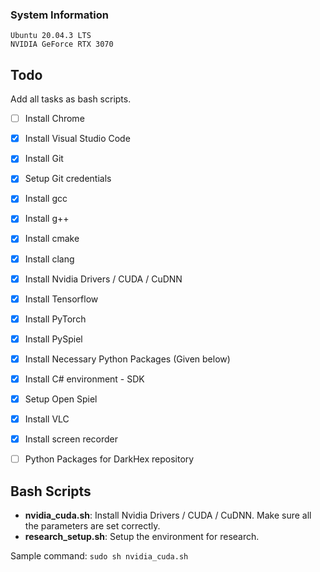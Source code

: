 ### System Information
```
Ubuntu 20.04.3 LTS
NVIDIA GeForce RTX 3070
```

## Todo
Add all tasks as bash scripts.
- [ ] Install Chrome
- [x] Install Visual Studio Code
- [x] Install Git
- [x] Setup Git credentials
- [x] Install gcc
- [x] Install g++
- [x] Install cmake
- [x] Install clang
- [x] Install Nvidia Drivers / CUDA / CuDNN
- [x] Install Tensorflow
- [x] Install PyTorch
- [x] Install PySpiel
- [x] Install Necessary Python Packages (Given below)
- [x] Install C# environment - SDK
- [x] Setup Open Spiel
- [x] Install VLC
- [x] Install screen recorder
- [ ] Python Packages for DarkHex repository


## Bash Scripts
- **nvidia_cuda.sh**: Install Nvidia Drivers / CUDA / CuDNN. Make sure all the parameters are set correctly.
- **research_setup.sh**: Setup the environment for research.

Sample command: `sudo sh nvidia_cuda.sh`